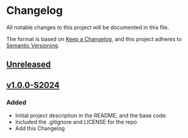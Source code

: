 # Changelog

All notable changes to this project will be documented in this file.

The format is based on [Keep a Changelog](https://keepachangelog.com/en/1.0.0/),
and this project adheres to [Semantic Versioning](https://semver.org/spec/v2.0.0.html).

## [Unreleased]

## [v1.0.0-S2024]

### Added

- Initial project description in the README, and the base code.
- Included the .gitignore and LICENSE for the repo
- Add this Changelog

[unreleased]: https://github.com/cei-cs181/lab01/compare/v1.0.0-S2024...HEAD
[v1.0.0-S2024]: https://github.com/cei-cs181/lab01/releases/tag/v1.0.0-S2024

